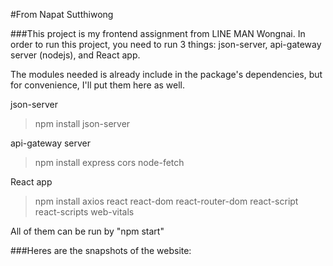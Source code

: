 #From Napat Sutthiwong

###This project is my frontend assignment from LINE MAN Wongnai.
In order to run this project, you need to run 3 things: json-server, api-gateway server (nodejs), and React app.

The modules needed is already include in the package's dependencies,
but for convenience, I'll put them here as well.

json-server
> npm install json-server

api-gateway server
> npm install express cors node-fetch

React app
> npm install axios react react-dom react-router-dom react-script react-scripts web-vitals

All of them can be run by "npm start"

###Heres are the snapshots of the website:
